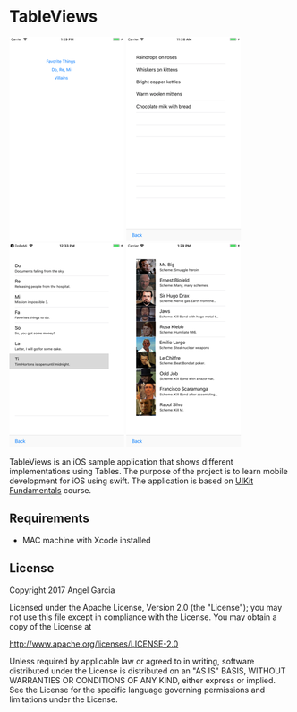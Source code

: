 # TableViews


![Scheme](/screenshots/SimulatorScreenShot-iPhone8Plus-2017-11-18at13.29.28.png)
![Scheme](/screenshots/SimulatorScreenShot-iPhone8Plus-2017-11-18at11.26.25.png)
![Scheme](/screenshots/SimulatorScreenShot-iPhone8Plus-2017-11-18at12.33.03.png)
![Scheme](/screenshots/SimulatorScreenShot-iPhone8Plus-2017-11-18at13.29.21.png)


TableViews is an iOS sample application that shows different implementations using Tables.
The purpose of the project is to learn mobile development for iOS using swift.
The application is based on [UIKit Fundamentals](https://www.udacity.com/course/uikit-fundamentals--ud788) course.


## Requirements
- MAC machine with Xcode installed



## License

Copyright 2017 Angel Garcia

Licensed under the Apache License, Version 2.0 (the "License"); you may not use this file except in compliance with the License. You may obtain a copy of the License at

http://www.apache.org/licenses/LICENSE-2.0

Unless required by applicable law or agreed to in writing, software distributed under the License is distributed on an "AS IS" BASIS, WITHOUT WARRANTIES OR CONDITIONS OF ANY KIND, either express or implied. See the License for the specific language governing permissions and limitations under the License.

